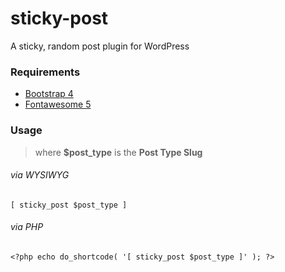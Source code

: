 # sticky-post
A sticky, random post plugin for WordPress

### Requirements
* [Bootstrap 4](https://getbootstrap.com/)
* [Fontawesome 5](https://fontawesome.com/)

### Usage
> where **$post_type** is the **Post Type Slug**

###### via WYSIWYG
```[ sticky_post $post_type ]```

###### via PHP
```<?php echo do_shortcode( '[ sticky_post $post_type ]' ); ?>```
